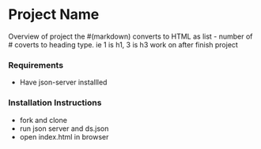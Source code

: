 # Project Name
Overview of project
the #(markdown) converts to HTML as list - number of # coverts to heading type. ie 1 is h1, 3 is h3 
work on after finish project

### Requirements
* Have json-server installled

### Installation Instructions
* fork and clone
* run json server and ds.json
* open index.html in browser

